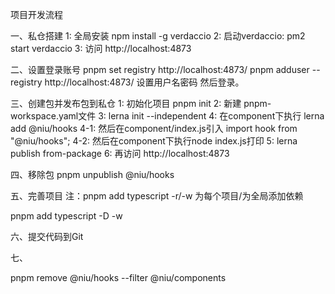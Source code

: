 项目开发流程

一、私仓搭建
1: 全局安装 npm install -g verdaccio
2: 启动verdaccio:  pm2 start verdaccio
3: 访问 http://localhost:4873

二、设置登录账号
pnpm set registry http://localhost:4873/
pnpm adduser --registry http://localhost:4873/
设置用户名密码 然后登录。

三、创建包并发布包到私仓
1: 初始化项目 pnpm init
2: 新建 pnpm-workspace.yaml文件
3: lerna init --independent
4: 在component下执行  lerna add @niu/hooks
  4-1: 然后在component/index.js引入 import hook from "@niu/hooks";
  4-2: 然后在component下执行node index.js打印
5: lerna publish from-package
6: 再访问 http://localhost:4873

四、移除包
pnpm unpublish @niu/hooks

五、完善项目
  注：pnpm add typescript -r/-w 为每个项目/为全局添加依赖

pnpm add typescript -D -w

六、提交代码到Git

七、



pnpm remove @niu/hooks --filter @niu/components